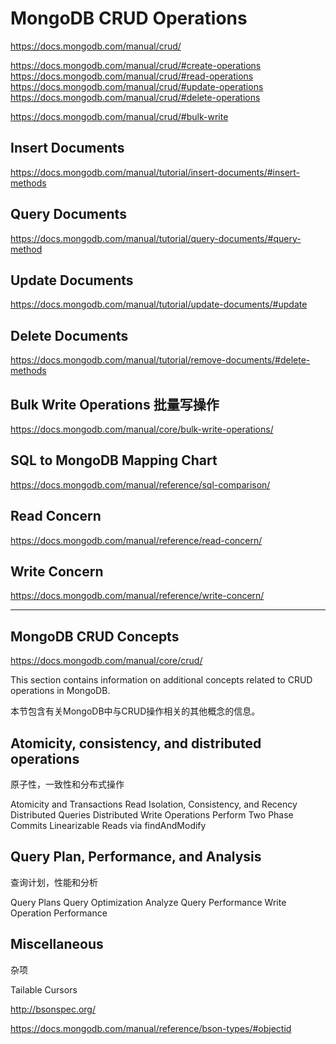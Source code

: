 # MongoDB CRUD Operations  

https://docs.mongodb.com/manual/crud/  

https://docs.mongodb.com/manual/crud/#create-operations  
https://docs.mongodb.com/manual/crud/#read-operations
https://docs.mongodb.com/manual/crud/#update-operations  
https://docs.mongodb.com/manual/crud/#delete-operations  

https://docs.mongodb.com/manual/crud/#bulk-write  


## Insert Documents  
https://docs.mongodb.com/manual/tutorial/insert-documents/#insert-methods

## Query Documents  
https://docs.mongodb.com/manual/tutorial/query-documents/#query-method  

## Update Documents  
https://docs.mongodb.com/manual/tutorial/update-documents/#update  

## Delete Documents  
https://docs.mongodb.com/manual/tutorial/remove-documents/#delete-methods  

## Bulk Write Operations 批量写操作  
https://docs.mongodb.com/manual/core/bulk-write-operations/  



## SQL to MongoDB Mapping Chart  
https://docs.mongodb.com/manual/reference/sql-comparison/  

## Read Concern  
https://docs.mongodb.com/manual/reference/read-concern/  

## Write Concern  
https://docs.mongodb.com/manual/reference/write-concern/  


*******************************************************************************

## MongoDB CRUD Concepts  
https://docs.mongodb.com/manual/core/crud/  

This section contains information on additional concepts related to CRUD operations in MongoDB.  

本节包含有关MongoDB中与CRUD操作相关的其他概念的信息。

## Atomicity, consistency, and distributed operations  

原子性，一致性和分布式操作  

Atomicity and Transactions
Read Isolation, Consistency, and Recency
Distributed Queries
Distributed Write Operations
Perform Two Phase Commits
Linearizable Reads via findAndModify

## Query Plan, Performance, and Analysis  

查询计划，性能和分析

Query Plans
Query Optimization
Analyze Query Performance
Write Operation Performance

## Miscellaneous  

杂项

Tailable Cursors




http://bsonspec.org/

https://docs.mongodb.com/manual/reference/bson-types/#objectid

